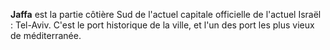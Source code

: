 **Jaffa** est la partie côtière Sud de l'actuel capitale officielle de l'actuel Israël : Tel-Aviv.
C'est le port historique de la ville, et l'un des port les plus vieux de méditerranée.